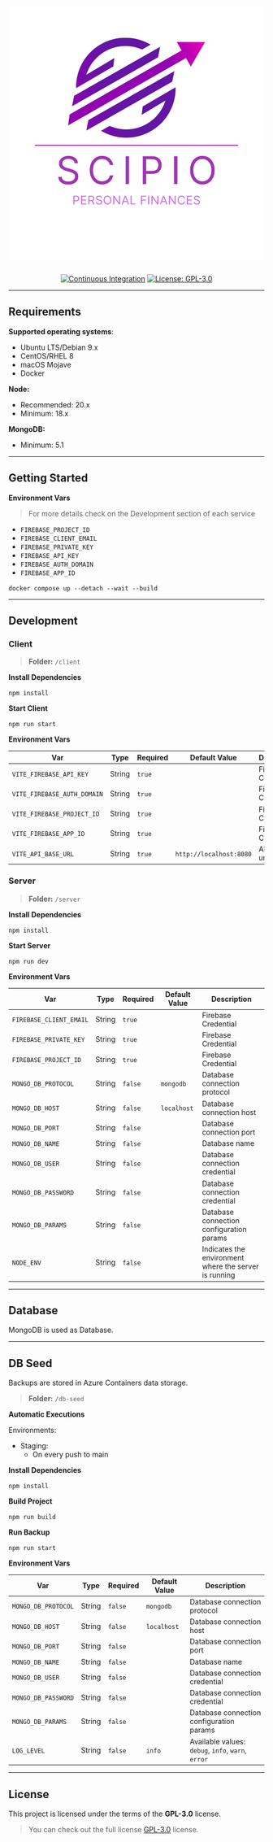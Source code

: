 <h1 align="center">
    <a>
        <img src="./.github/documentation/logo.png">
    </a>
</h1>

<p align="center">
    <a href="https://github.com/jayc13/scipio-project/actions/workflows/on-merge-continuous-integration.yml"><img src="https://github.com/jayc13/scipio-project/actions/workflows/on-merge-continuous-integration.yml/badge.svg?branch=main" alt="Continuous Integration"></a>
    <a href="https://opensource.org/licenses/GPL-3.0"><img src="https://img.shields.io/badge/License-GPL-blue.svg" alt="License: GPL-3.0"></a>
</p>

<p align="center">
  <i align="center"></i>
</p>

------

## Requirements

**Supported operating systems**:

- Ubuntu LTS/Debian 9.x
- CentOS/RHEL 8
- macOS Mojave
- Docker

**Node:**

- Recommended: 20.x
- Minimum: 18.x

**MongoDB:**

- Minimum: 5.1

------

## Getting Started

**Environment Vars**
> For more details check on the Development section of each service

 - `FIREBASE_PROJECT_ID`
 - `FIREBASE_CLIENT_EMAIL`
 - `FIREBASE_PRIVATE_KEY`
 - `FIREBASE_API_KEY`
 - `FIREBASE_AUTH_DOMAIN`
 - `FIREBASE_APP_ID`

```shell
docker compose up --detach --wait --build
```

------

## Development

### Client

> **Folder:** `/client`

**Install Dependencies**

```shell
npm install
```

**Start Client**

```shell
npm run start
```

**Environment Vars**

| Var                         | Type   | Required | Default Value           | Description         |
|-----------------------------|--------|----------|-------------------------|---------------------|
| `VITE_FIREBASE_API_KEY`     | String | `true`   |                         | Firebase Credential |
| `VITE_FIREBASE_AUTH_DOMAIN` | String | `true`   |                         | Firebase Credential |
| `VITE_FIREBASE_PROJECT_ID`  | String | `true`   |                         | Firebase Credential |
| `VITE_FIREBASE_APP_ID`      | String | `true`   |                         | Firebase Credential |
| `VITE_API_BASE_URL`         | String | `true`   | `http://localhost:8080` | API base url        |

### Server

> **Folder:** `/server`

**Install Dependencies**

```shell
npm install
```

**Start Server**

```shell
npm run dev
```

**Environment Vars**

| Var                     | Type    | Required | Default Value | Description                                           |
|-------------------------|---------|----------|---------------|-------------------------------------------------------|
| `FIREBASE_CLIENT_EMAIL` | String  | `true`   |               | Firebase Credential                                   |
| `FIREBASE_PRIVATE_KEY`  | String  | `true`   |               | Firebase Credential                                   |
| `FIREBASE_PROJECT_ID`   | String  | `true`   |               | Firebase Credential                                   |
| `MONGO_DB_PROTOCOL`     | String  | `false`  | `mongodb`     | Database connection protocol                          |
| `MONGO_DB_HOST`         | String  | `false`  | `localhost`   | Database connection host                              |
| `MONGO_DB_PORT`         | String  | `false`  |               | Database connection port                              |
| `MONGO_DB_NAME`         | String  | `false`  |               | Database name                                         |
| `MONGO_DB_USER`         | String  | `false`  |               | Database connection credential                        |
| `MONGO_DB_PASSWORD`     | String  | `false`  |               | Database connection credential                        |
| `MONGO_DB_PARAMS`       | String  | `false`  |               | Database connection configuration params              | 
| `NODE_ENV`              | String  | `false`  |               | Indicates the environment where the server is running | 

------

## Database

MongoDB is used as Database.

------

## DB Seed

Backups are stored in Azure Containers data storage.

> **Folder:** `/db-seed`

**Automatic Executions**

Environments: 
- Staging:
  - On every push to main

**Install Dependencies**

```shell
npm install
```

**Build Project**

```shell
npm run build
```

**Run Backup**

```shell
npm run start
```

**Environment Vars**

| Var                 | Type   | Required | Default Value | Description                                        |
|---------------------|--------|----------|---------------|----------------------------------------------------|
| `MONGO_DB_PROTOCOL` | String | `false`  | `mongodb`     | Database connection protocol                       |
| `MONGO_DB_HOST`     | String | `false`  | `localhost`   | Database connection host                           |
| `MONGO_DB_PORT`     | String | `false`  |               | Database connection port                           |
| `MONGO_DB_NAME`     | String | `false`  |               | Database name                                      |
| `MONGO_DB_USER`     | String | `false`  |               | Database connection credential                     |
| `MONGO_DB_PASSWORD` | String | `false`  |               | Database connection credential                     |
| `MONGO_DB_PARAMS`   | String | `false`  |               | Database connection configuration params           | 
| `LOG_LEVEL`         | String | `false`  | `info`        | Available values: `debug`, `info`, `warn`, `error` | 

------

## License

This project is licensed under the terms of the **GPL-3.0** license.

> You can check out the full license [GPL-3.0](./LICENSE) license.
